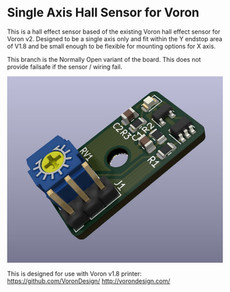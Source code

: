# Single Axis Hall Sensor for Voron
This is a hall effect sensor based of the existing Voron hall effect sensor for Voron v2.
Designed to be a single axis only and fit within the Y endstop area of V1.8 and be small enough to be flexible for mounting options for X axis.

This branch is the Normally Open variant of the board. This does not provide failsafe if the sensor / wiring fail.

![PCB](pcb.jpg)

This is designed for use with Voron v1.8 printer: https://github.com/VoronDesign/ http://vorondesign.com/
